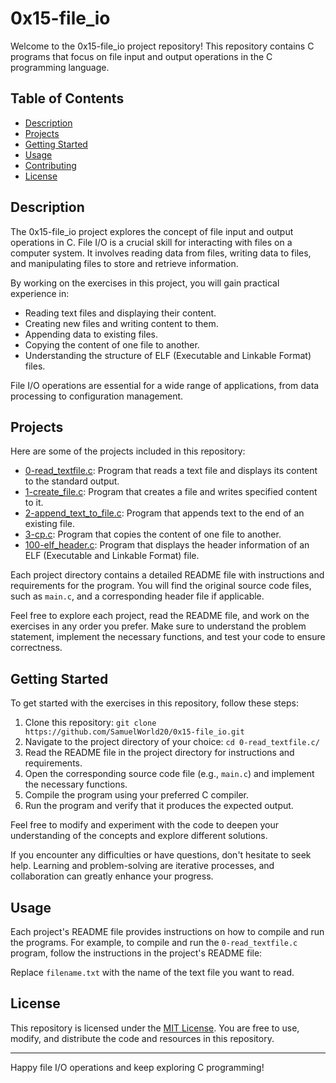 # 0x15-file_io

Welcome to the 0x15-file_io project repository! This repository contains C programs that focus on file input and output operations in the C programming language.

## Table of Contents

- [Description](#description)
- [Projects](#projects)
- [Getting Started](#getting-started)
- [Usage](#usage)
- [Contributing](#contributing)
- [License](#license)

## Description

The 0x15-file_io project explores the concept of file input and output operations in C. File I/O is a crucial skill for interacting with files on a computer system. It involves reading data from files, writing data to files, and manipulating files to store and retrieve information.

By working on the exercises in this project, you will gain practical experience in:

- Reading text files and displaying their content.
- Creating new files and writing content to them.
- Appending data to existing files.
- Copying the content of one file to another.
- Understanding the structure of ELF (Executable and Linkable Format) files.

File I/O operations are essential for a wide range of applications, from data processing to configuration management.

## Projects

Here are some of the projects included in this repository:

- [0-read_textfile.c](./0-read_textfile.c/): Program that reads a text file and displays its content to the standard output.
- [1-create_file.c](./1-create_file.c/): Program that creates a file and writes specified content to it.
- [2-append_text_to_file.c](./2-append_text_to_file.c/): Program that appends text to the end of an existing file.
- [3-cp.c](./3-cp.c/): Program that copies the content of one file to another.
- [100-elf_header.c](./100-elf_header.c/): Program that displays the header information of an ELF (Executable and Linkable Format) file.

Each project directory contains a detailed README file with instructions and requirements for the program. You will find the original source code files, such as `main.c`, and a corresponding header file if applicable.

Feel free to explore each project, read the README file, and work on the exercises in any order you prefer. Make sure to understand the problem statement, implement the necessary functions, and test your code to ensure correctness.

## Getting Started

To get started with the exercises in this repository, follow these steps:

1. Clone this repository: `git clone https://github.com/SamuelWorld20/0x15-file_io.git`
2. Navigate to the project directory of your choice: `cd 0-read_textfile.c/`
3. Read the README file in the project directory for instructions and requirements.
4. Open the corresponding source code file (e.g., `main.c`) and implement the necessary functions.
5. Compile the program using your preferred C compiler.
6. Run the program and verify that it produces the expected output.

Feel free to modify and experiment with the code to deepen your understanding of the concepts and explore different solutions.

If you encounter any difficulties or have questions, don't hesitate to seek help. Learning and problem-solving are iterative processes, and collaboration can greatly enhance your progress.

## Usage

Each project's README file provides instructions on how to compile and run the programs. For example, to compile and run the `0-read_textfile.c` program, follow the instructions in the project's README file:

Replace `filename.txt` with the name of the text file you want to read.

## License

This repository is licensed under the [MIT License](LICENSE). You are free to use, modify, and distribute the code and resources in this repository.

---

Happy file I/O operations and keep exploring C programming!
